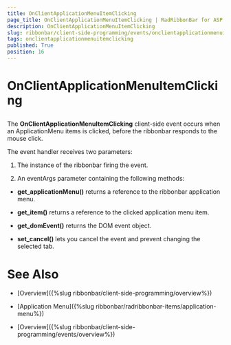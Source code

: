 ```yaml
---
title: OnClientApplicationMenuItemClicking
page_title: OnClientApplicationMenuItemClicking | RadRibbonBar for ASP.NET AJAX Documentation
description: OnClientApplicationMenuItemClicking
slug: ribbonbar/client-side-programming/events/onclientapplicationmenuitemclicking
tags: onclientapplicationmenuitemclicking
published: True
position: 16
---
```


# OnClientApplicationMenuItemClicking



## 

The **OnClientApplicationMenuItemClicking** client-side event occurs when an ApplicationMenu items is clicked, before the ribbonbar responds to the mouse click.

The event handler receives two parameters:

1. The instance of the ribbonbar firing the event.

1. An eventArgs parameter containing the following methods:

* **get_applicationMenu()** returns a reference to the ribbonbar application menu.

* **get_item()** returns a reference to the clicked application menu item.

* **get_domEvent()** returns the DOM event object.

* **set_cancel()** lets you cancel the event and prevent changing the selected tab.

# See Also

 * [Overview]({%slug ribbonbar/client-side-programming/overview%})

 * [Application Menu]({%slug ribbonbar/radribbonbar-items/application-menu%})

 * [Overview]({%slug ribbonbar/client-side-programming/events/overview%})
